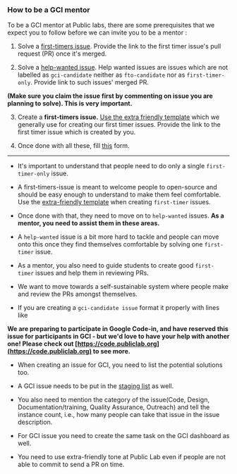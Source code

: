 ### How to be a GCI mentor

To be a GCI mentor at Public labs, there are some prerequisites that we expect you to follow before we can invite you to be a mentor :

1. Solve a [first-timers issue](https://code.publiclab.org/). Provide the link to the first timer issue's pull request (PR) once it's merged.

2. Solve a [help-wanted issue](https://github.com/publiclab/plots2/labels/help-wanted). Help wanted issues are issues which are not labelled as `gci-candidate` neither as `fto-candidate` nor as `first-timer-only`. Provide link to such issues' merged PR.

**(Make sure you claim the issue first by commenting on issue you are planning to solve). This is very important.**

3. Create a **first-timers issue.** [Use the extra friendly template](https://publiclab.org/notes/warren/10-31-2016/create-a-welcoming-first-timers-only-issue-to-invite-new-software-contributors) which we generally use for creating our first timer issues. Provide the link to the first timer issue which is created by you.

4. Once done with all these, fill [this](https://docs.google.com/forms/d/e/1FAIpQLScSBS-ddZN2H-lviUJbKlbV2VwP21fdIutXOCBzigRhmXJybw/viewform?usp=sf_link) form.
<hr>

* It's important to understand that people need to do only a single `first-timer-only` issue.

* A first-timers-issue is meant to welcome people to open-source and should be easy enough to understand to make them feel comfortable. Use the [extra-friendly template](https://publiclab.org/n/13667) when creating `first-timer` issues.

* Once done with that, they need to move on to `help-wanted` issues. **As a mentor, you need to assist them in these areas.**

* A `help-wanted` issue is a bit more hard to tackle and people can move onto this once they find themselves comfortable by solving one `first-timer` issue. 

* As a mentor, you also need to guide students to create good `first-timer` issues and help them in reviewing PRs.

* We want to move towards a self-sustainable system where people make and review the PRs amongst themselves.

* If you are creating a `gci-candidate issue` format it properly with
lines like

**We are preparing to participate in Google Code-in, and have reserved this issue for participants in GCI - but we'd love to have your help with another one! Please check out [https://code.publiclab.org](https://code.publiclab.org) to see more.**

* When creating an issue for GCI, you need to list the potential solutions too.

* A GCI issue needs to be put in the [staging list](https://github.com/publiclab/plots2/issues/3276) as well.

* You also need to mention the category of the issue(Code, Design, Documentation/training, Quality Assurance, Outreach) and tell the instance count, i.e., how many people can take that issue in the issue description.

* For GCI issue you need to create the same task on the GCI dashboard as well.

* You need to use extra-friendly tone at Public Lab even if people are not able to commit to send a PR on time.